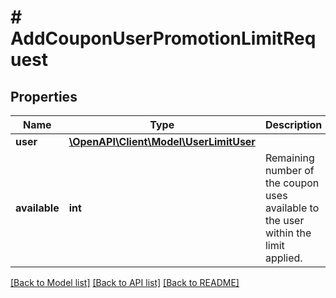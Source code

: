 # # AddCouponUserPromotionLimitRequest

## Properties

Name | Type | Description | Notes
------------ | ------------- | ------------- | -------------
**user** | [**\OpenAPI\Client\Model\UserLimitUser**](UserLimitUser.md) |  |
**available** | **int** | Remaining number of the coupon uses available to the user within the limit applied. |

[[Back to Model list]](../../README.md#models) [[Back to API list]](../../README.md#endpoints) [[Back to README]](../../README.md)
